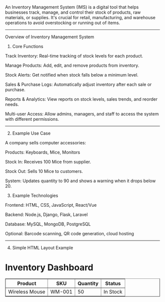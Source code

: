An Inventory Management System (IMS) is a digital tool that helps businesses track, manage, and control their stock of products, raw materials, or supplies. It's crucial for retail, manufacturing, and warehouse operations to avoid overstocking or running out of items.


---

Overview of Inventory Management System

1. Core Functions

Track Inventory: Real-time tracking of stock levels for each product.

Manage Products: Add, edit, and remove products from inventory.

Stock Alerts: Get notified when stock falls below a minimum level.

Sales & Purchase Logs: Automatically adjust inventory after each sale or purchase.

Reports & Analytics: View reports on stock levels, sales trends, and reorder needs.

Multi-user Access: Allow admins, managers, and staff to access the system with different permissions.



---

2. Example Use Case

A company sells computer accessories:

Products: Keyboards, Mice, Monitors

Stock In: Receives 100 Mice from supplier.

Stock Out: Sells 10 Mice to customers.

System: Updates quantity to 90 and shows a warning when it drops below 20.


3. Example Technologies

Frontend: HTML, CSS, JavaScript, React/Vue

Backend: Node.js, Django, Flask, Laravel

Database: MySQL, MongoDB, PostgreSQL

Optional: Barcode scanning, QR code generation, cloud hosting



---

4. Simple HTML Layout Example

<!DOCTYPE html>
<html>
<head>
  <title>Inventory Management</title>
</head>
<body>
  <h1>Inventory Dashboard</h1>
  <table border="1">
    <tr>
      <th>Product</th>
      <th>SKU</th>
      <th>Quantity</th>
      <th>Status</th>
    </tr>
    <tr>
      <td>Wireless Mouse</td>
      <td>WM-001</td>
      <td>50</td>
      <td>In Stock</td>
    </tr>
  </table>
</body>
</html>
